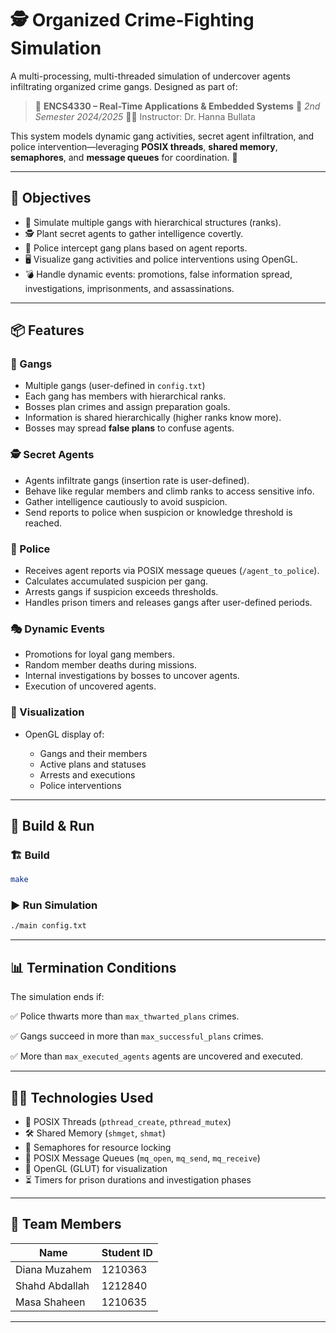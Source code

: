 

# 🕵️ Organized Crime-Fighting Simulation

A multi-processing, multi-threaded simulation of undercover agents infiltrating organized crime gangs. Designed as part of:

> 📘 **ENCS4330 – Real-Time Applications & Embedded Systems**
> 📅 *2nd Semester 2024/2025*
> 👨‍🏫 Instructor: Dr. Hanna Bullata

This system models dynamic gang activities, secret agent infiltration, and police intervention—leveraging **POSIX threads**, **shared memory**, **semaphores**, and **message queues** for coordination. 🧠

---

## 🎯 Objectives

* 🏢 Simulate multiple gangs with hierarchical structures (ranks).
* 🕵️ Plant secret agents to gather intelligence covertly.
* 👮 Police intercept gang plans based on agent reports.
* 🖥️ Visualize gang activities and police interventions using OpenGL.
* 💣 Handle dynamic events: promotions, false information spread, investigations, imprisonments, and assassinations.

---


## 📦 Features

### 🏢 Gangs

* Multiple gangs (user-defined in `config.txt`)
* Each gang has members with hierarchical ranks.
* Bosses plan crimes and assign preparation goals.
* Information is shared hierarchically (higher ranks know more).
* Bosses may spread **false plans** to confuse agents.

### 🕵️ Secret Agents

* Agents infiltrate gangs (insertion rate is user-defined).
* Behave like regular members and climb ranks to access sensitive info.
* Gather intelligence cautiously to avoid suspicion.
* Send reports to police when suspicion or knowledge threshold is reached.

### 👮 Police

* Receives agent reports via POSIX message queues (`/agent_to_police`).
* Calculates accumulated suspicion per gang.
* Arrests gangs if suspicion exceeds thresholds.
* Handles prison timers and releases gangs after user-defined periods.

### 🎭 Dynamic Events

* Promotions for loyal gang members.
* Random member deaths during missions.
* Internal investigations by bosses to uncover agents.
* Execution of uncovered agents.

### 🎨 Visualization

* OpenGL display of:

  * Gangs and their members
  * Active plans and statuses
  * Arrests and executions
  * Police interventions

---



## 🚀 Build & Run

### 🏗️ Build

```bash
make
```

### ▶ Run Simulation

```bash
./main config.txt
```

---

## 📊 Termination Conditions

The simulation ends if:

✅ Police thwarts more than `max_thwarted_plans` crimes.

✅ Gangs succeed in more than `max_successful_plans` crimes.

✅ More than `max_executed_agents` agents are uncovered and executed.

---

## 👩‍💻 Technologies Used

* 🧵 POSIX Threads (`pthread_create`, `pthread_mutex`)
* 🛠 Shared Memory (`shmget`, `shmat`)
* 🔐 Semaphores for resource locking
* 📩 POSIX Message Queues (`mq_open`, `mq_send`, `mq_receive`)
* 🎨 OpenGL (GLUT) for visualization
* ⏳ Timers for prison durations and investigation phases

---

## 👥 Team Members

| Name           | Student ID |
| -------------- | ---------- |
| Diana Muzahem  | 1210363    |
| Shahd Abdallah | 1212840    |
| Masa Shaheen   | 1210635    |

---
